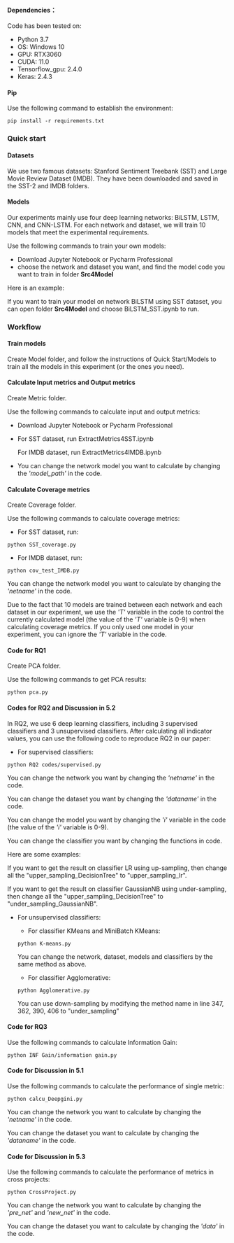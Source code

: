 #### Dependencies：

Code has been tested on:

- Python 3.7 
- OS: Windows 10 
- GPU: RTX3060
- CUDA: 11.0
- Tensorflow_gpu: 2.4.0
- Keras: 2.4.3

#### Pip

Use the following command to establish the environment:

```
pip install -r requirements.txt
```



### Quick start

#### Datasets

We use two famous datasets: Stanford Sentiment Treebank (SST) and Large Movie Review Dataset (IMDB). They have been downloaded and saved in the SST-2 and IMDB folders.

#### Models

Our experiments mainly use four deep learning networks: BiLSTM, LSTM, CNN, and CNN-LSTM. For each network and dataset, we will train 10 models that meet the experimental requirements.

Use the following commands to train your own models:

- Download Jupyter Notebook or Pycharm Professional
- choose the network and dataset you want, and find the model code you want to train in folder **Src4Model**

Here is an example:

If you want to train your model on network BiLSTM using SST dataset, you can open folder **Src4Model** and choose BiLSTM_SST.ipynb to run. 



### Workflow

#### Train models

Create Model folder, and follow the instructions of Quick Start/Models to train all the models in this experiment (or the ones you need).

#### Calculate Input metrics and Output metrics

Create Metric folder.

Use the following commands to calculate input and output metrics:

- Download Jupyter Notebook or Pycharm Professional

- For SST dataset, run ExtractMetrics4SST.ipynb

  For IMDB dataset, run ExtractMetrics4IMDB.ipynb

- You can change the network model you want to calculate by changing the *'model_path'* in the code.

#### Calculate Coverage metrics

Create Coverage folder.

Use the following commands to calculate coverage metrics:

- For SST dataset, run:

```
python SST_coverage.py
```

- For IMDB dataset, run:

```
python cov_test_IMDB.py
```

You can change the network model you want to calculate by changing the *'netname'* in the code.

Due to the fact that 10 models are trained between each network and each dataset in our experiment, we use the *'T'* variable in the code to control the currently calculated model (the value of the *'T'* variable is 0-9) when calculating coverage metrics. If you only used one model in your experiment, you can ignore the *'T'* variable in the code.

#### Code for RQ1

Create PCA folder.

Use the following commands to get PCA results:

```
python pca.py
```

#### Codes for RQ2 and Discussion in 5.2

In RQ2, we use 6 deep learning classifiers, including 3 supervised classifiers and 3 unsupervised classifiers. After calculating all indicator values, you can use the following code to reproduce RQ2 in our paper:

- For supervised classifiers:

```
python RQ2 codes/supervised.py
```

You can change the network you want by changing the *'netname'* in the code.

You can change the dataset you want by changing the *'dataname'* in the code.

You can change the model you want by changing the *'i'*  variable in the code (the value of the *'i'* variable is 0-9).

You can change the classifier you want by changing the functions in code.

Here are some examples:

If you want to get the result on classifier LR using up-sampling, then change all the "upper_sampling_DecisionTree" to "upper_sampling_lr".

If you want to get the result on classifier GaussianNB using under-sampling, then change all the "upper_sampling_DecisionTree" to "under_sampling_GaussianNB".

- For unsupervised classifiers:

  - For classifier KMeans and MiniBatch KMeans:

  ```
  python K-means.py
  ```

  You can change the network, dataset, models and classifiers by the same method as above.

  - For classifier Agglomerative:

  ```
  python Agglomerative.py
  ```

  You can use down-sampling by modifying the method name in line 347, 362, 390, 406 to "under_sampling"

#### Code for RQ3

Use the following commands to calculate Information Gain:

```
python INF Gain/information gain.py
```

#### Code for Discussion in 5.1

Use the following commands to calculate the performance of single metric:

```
python calcu_Deepgini.py
```

You can change the network you want to calculate by changing the *'netname'* in the code.

You can change the dataset you want to calculate by changing the *'dataname'* in the code.

#### Code for Discussion in 5.3

Use the following commands to calculate the performance of metrics in cross projects:

```
python CrossProject.py
```

You can change the network you want to calculate by changing the *'pre_net'* and *'new_net'* in the code.

You can change the dataset you want to calculate by changing the *'data'* in the code.


